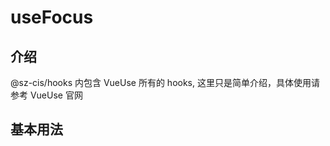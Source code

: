 <!--
 * @Author: 姚成成
 * @Date: 2025-08-24 12:46:12
 * @FilePath: /wx-ui/apps/docs/hooks/useFocus/index.md
 * @LastEditTime: 2025-08-24 14:27:16
 * 
 * Copyright (c) 2025 by 用户/公司名, All Rights Reserved. 
 * @Description: 
 * @LastEditors: 姚成成
-->
# useFocus

## 介绍

@sz-cis/hooks 内包含 VueUse 所有的 hooks, 这里只是简单介绍，具体使用请参考 VueUse 官网

## 基本用法

<demo vue="./demo/basic.vue" />